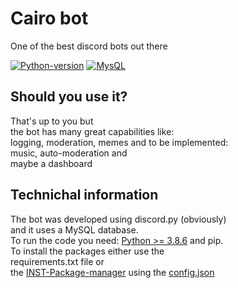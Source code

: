 

# Cairo bot

One of the best discord bots out there

[![Python-version](https://img.shields.io/badge/Python-3.8.7-blue?style=flat-square)](https://python.org/downloads)
[![MysQL](https://img.shields.io/badge/MySQL-10.2-blue?style=flat-square)](https://mariadb.org/)

## Should you use it?

That\'s up to you but\
the bot has many great capabilities like:\
logging, moderation, memes and to be implemented:\
music, auto-moderation and\
maybe a dashboard

## Technichal information

The bot was developed using discord.py (obviously)\
and it uses a MySQL database.\
To run the code you need: [Python \>=
3.8.6](https://python.org/downloads) and pip.\
To install the packages either use the\
requirements.txt file or\
the [INST-Package-manager](https://abdulh.xyz/apps) using the
[config.json](https://github.com/Aquhx-Development/Aquhx-bot/blob/main/lib/config/config.json)
